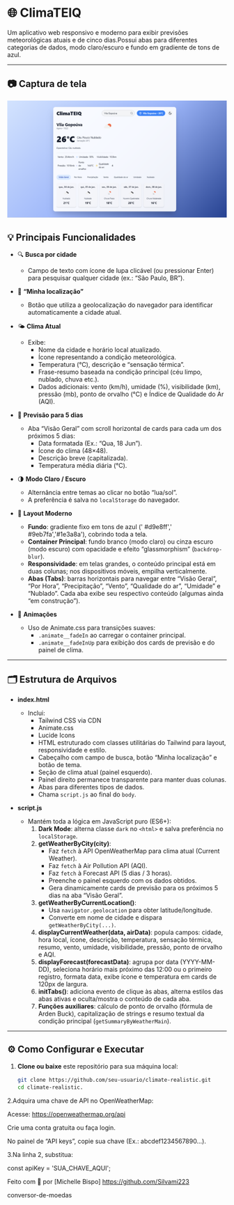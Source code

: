 # 🌐 ClimaTEIQ

Um aplicativo web responsivo e moderno para exibir previsões meteorológicas atuais e de cinco dias.Possui abas para diferentes categorias de dados, modo claro/escuro e fundo em gradiente de tons de azul.

---

## 📷 Captura de tela

![Clima](preview.png)



## 💡 Principais Funcionalidades

- 🔍 **Busca por cidade**  
  - Campo de texto com ícone de lupa clicável (ou pressionar Enter) para pesquisar qualquer cidade (ex.: “São Paulo, BR”).

- 📍 **“Minha localização”**  
  - Botão que utiliza a geolocalização do navegador para identificar automaticamente a cidade atual.

- 🌤️ **Clima Atual**  
  - Exibe:
    - Nome da cidade e horário local atualizado.
    - Ícone representando a condição meteorológica.
    - Temperatura (°C), descrição e “sensação térmica”.
    - Frase-resumo baseada na condição principal (céu limpo, nublado, chuva etc.).
    - Dados adicionais: vento (km/h), umidade (%), visibilidade (km), pressão (mb), ponto de orvalho (°C) e Índice de Qualidade do Ar (AQI).

- 📅 **Previsão para 5 dias**  
  - Aba “Visão Geral” com scroll horizontal de cards para cada um dos próximos 5 dias:
    - Data formatada (Ex.: “Qua, 18 Jun”).
    - Ícone do clima (48×48).
    - Descrição breve (capitalizada).
    - Temperatura média diária (°C).

- 🌗 **Modo Claro / Escuro**  
  - Alternância entre temas ao clicar no botão “lua/sol”.  
  - A preferência é salva no `localStorage` do navegador.

- 🎨 **Layout Moderno**  
  - **Fundo**: gradiente fixo em tons de azul (' #d9e8ff',' #9eb7fa','#1e3a8a'), cobrindo toda a tela.  
  - **Container Principal**: fundo branco (modo claro) ou cinza escuro (modo escuro) com opacidade e efeito “glassmorphism” (`backdrop-blur`).  
  - **Responsividade**: em telas grandes, o conteúdo principal está em duas colunas; nos dispositivos móveis, empilha verticalmente.  
  - **Abas (Tabs)**: barras horizontais para navegar entre “Visão Geral”, “Por Hora”, “Precipitação”, “Vento”, “Qualidade do ar”, “Umidade” e “Nublado”. Cada aba exibe seu respectivo conteúdo (algumas ainda “em construção”).

- 🚀 **Animações**  
  - Uso de Animate.css para transições suaves:  
    - `.animate__fadeIn` ao carregar o container principal.  
    - `.animate__fadeInUp` para exibição dos cards de previsão e do painel de clima.

---

## 🗂️ Estrutura de Arquivos


- **index.html**  
  - Inclui:  
    - Tailwind CSS via CDN  
    - Animate.css  
    - Lucide Icons  
    - HTML estruturado com classes utilitárias do Tailwind para layout, responsividade e estilo.  
    - Cabeçalho com campo de busca, botão “Minha localização” e botão de tema.  
    - Seção de clima atual (painel esquerdo).  
    - Painel direito permanece transparente para manter duas colunas.  
    - Abas para diferentes tipos de dados.  
    - Chama `script.js` ao final do `body`.

- **script.js**  
  - Mantém toda a lógica em JavaScript puro (ES6+):  
    1. **Dark Mode**: alterna classe `dark` no `<html>` e salva preferência no `localStorage`.  
    2. **getWeatherByCity(city)**:  
       - Faz `fetch` à API OpenWeatherMap para clima atual (Current Weather).  
       - Faz `fetch` à Air Pollution API (AQI).  
       - Faz `fetch` à Forecast API (5 dias / 3 horas).  
       - Preenche o painel esquerdo com os dados obtidos.  
       - Gera dinamicamente cards de previsão para os próximos 5 dias na aba “Visão Geral”.  
    3. **getWeatherByCurrentLocation()**:  
       - Usa `navigator.geolocation` para obter latitude/longitude.  
       - Converte em nome de cidade e dispara `getWeatherByCity(...)`.  
    4. **displayCurrentWeather(data, airData)**: popula campos: cidade, hora local, ícone, descrição, temperatura, sensação térmica, resumo, vento, umidade, visibilidade, pressão, ponto de orvalho e AQI.  
    5. **displayForecast(forecastData)**: agrupa por data (YYYY-MM-DD), seleciona horário mais próximo das 12:00 ou o primeiro registro, formata data, exibe ícone e temperatura em cards de 120px de largura.  
    6. **initTabs()**: adiciona evento de clique às abas, alterna estilos das abas ativas e oculta/mostra o conteúdo de cada aba.  
    7. **Funções auxiliares**: cálculo de ponto de orvalho (fórmula de Arden Buck), capitalização de strings e resumo textual da condição principal (`getSummaryByWeatherMain`).  

---

## ⚙️ Como Configurar e Executar

1. **Clone ou baixe** este repositório para sua máquina local:
   ```bash
   git clone https://github.com/seu-usuario/climate-realistic.git
   cd climate-realistic.
2.Adquira uma chave de API no OpenWeatherMap:

Acesse: https://openweathermap.org/api

Crie uma conta gratuita ou faça login.

No painel de “API keys”, copie sua chave (Ex.: abcdef1234567890...).

3.Na linha 2, substitua:

const apiKey = 'SUA_CHAVE_AQUI';


Feito com 💚 por [Michelle Bispo] https://github.com/Silvami223

conversor-de-moedas